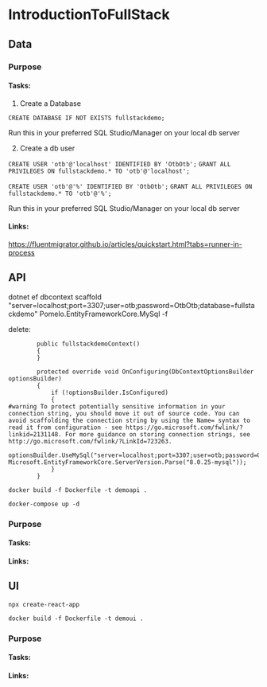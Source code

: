 # IntroductionToFullStack

## Data

### Purpose

#### Tasks:

1. Create a Database

```CREATE DATABASE IF NOT EXISTS fullstackdemo;```

Run this in your preferred SQL Studio/Manager on your local db server

2. Create a db user

```CREATE USER 'otb'@'localhost' IDENTIFIED BY 'OtbOtb';```
```GRANT ALL PRIVILEGES ON fullstackdemo.* TO 'otb'@'localhost';```

```CREATE USER 'otb'@'%' IDENTIFIED BY 'OtbOtb';```
```GRANT ALL PRIVILEGES ON fullstackdemo.* TO 'otb'@'%';```

Run this in your preferred SQL Studio/Manager on your local db server

#### Links:
https://fluentmigrator.github.io/articles/quickstart.html?tabs=runner-in-process

## API

dotnet ef dbcontext scaffold "server=localhost;port=3307;user=otb;password=OtbOtb;database=fullstackdemo" Pomelo.EntityFrameworkCore.MySql -f

delete:

```
        public fullstackdemoContext()
        {
        }

        protected override void OnConfiguring(DbContextOptionsBuilder optionsBuilder)
        {
            if (!optionsBuilder.IsConfigured)
            {
#warning To protect potentially sensitive information in your connection string, you should move it out of source code. You can avoid scaffolding the connection string by using the Name= syntax to read it from configuration - see https://go.microsoft.com/fwlink/?linkid=2131148. For more guidance on storing connection strings, see http://go.microsoft.com/fwlink/?LinkId=723263.
                optionsBuilder.UseMySql("server=localhost;port=3307;user=otb;password=OtbOtb;database=fullstackdemo", Microsoft.EntityFrameworkCore.ServerVersion.Parse("8.0.25-mysql"));
            }
        }
```

``` docker build -f Dockerfile -t demoapi . ```

``` docker-compose up -d ```

### Purpose

#### Tasks:

#### Links:

## UI

``` npx create-react-app ```

``` docker build -f Dockerfile -t demoui . ```

### Purpose

#### Tasks:

#### Links: